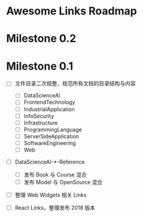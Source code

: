 # Awesome Links Roadmap

# Milestone 0.2

# Milestone 0.1

* [ ] 文件目录二次规整，规范所有文档的目录结构与内容

  * [ ] DataScienceAI
  * [ ] FrontendTechnology
  * [ ] IndustrialApplication
  * [ ] InfoSecurity
  * [ ] Infrastructure
  * [ ] ProgrammingLanguage
  * [ ] ServerSideApplication
  * [ ] SoftwareEngineering
  * [ ] Web

* [ ] DataScienceAI-\*-Reference

  * [ ] 发布 Book 与 Course 混合
  * [ ] 发布 Model 与 OpenSource 混合

* [ ] 整理 Web Widgets 相关 Links

* [ ] React Links，整理发布 2018 版本
